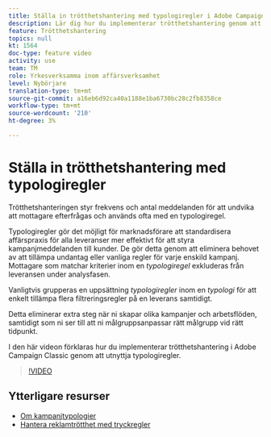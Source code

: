 ```yaml
---
title: Ställa in trötthetshantering med typologiregler i Adobe Campaign Classic
description: Lär dig hur du implementerar trötthetshantering genom att utnyttja typologiregler.
feature: Trötthetshantering
topics: null
kt: 1564
doc-type: feature video
activity: use
team: TM
role: Yrkesverksamma inom affärsverksamhet
level: Nybörjare
translation-type: tm+mt
source-git-commit: a16eb6d92ca40a1188e1ba6730bc28c2fb8358ce
workflow-type: tm+mt
source-wordcount: '210'
ht-degree: 3%

---
```



# Ställa in trötthetshantering med typologiregler

Trötthetshanteringen styr frekvens och antal meddelanden för att undvika att mottagare efterfrågas och används ofta med en typologiregel.

Typologiregler gör det möjligt för marknadsförare att standardisera affärspraxis för alla leveranser mer effektivt för att styra kampanjmeddelanden till kunder. De gör detta genom att eliminera behovet av att tillämpa undantag eller vanliga regler för varje enskild kampanj. Mottagare som matchar kriterier inom en *typologiregel* exkluderas från leveransen under analysfasen.

Vanligtvis grupperas en uppsättning *typologiregler* inom en *typologi* för att enkelt tillämpa flera filtreringsregler på en leverans samtidigt.

Detta eliminerar extra steg när ni skapar olika kampanjer och arbetsflöden, samtidigt som ni ser till att ni målgruppsanpassar rätt målgrupp vid rätt tidpunkt.

I den här videon förklaras hur du implementerar trötthetshantering i Adobe Campaign Classic genom att utnyttja typologiregler.

>[!VIDEO](https://video.tv.adobe.com/v/25090?quality=12)

## Ytterligare resurser

* [Om kampanjtypologier](https://docs.adobe.com/content/help/en/campaign-classic/using/orchestrating-campaigns/campaign-optimization/about-campaign-typologies.html)
* [Hantera reklamtrötthet med tryckregler](https://docs.adobe.com/content/help/en/campaign-classic/using/orchestrating-campaigns/campaign-optimization/pressure-rules.html)

